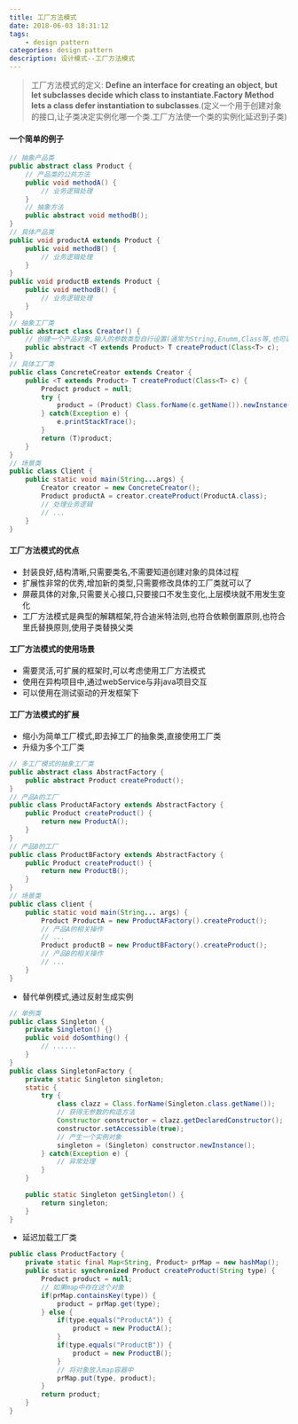 ```yaml
---
title: 工厂方法模式
date: 2018-06-03 18:31:12
tags: 
	- design pattern
categories: design pattern
description: 设计模式--工厂方法模式
---
```

> 工厂方法模式的定义: **Define an interface for creating an object, but let subclasses decide which class to instantiate.Factory Method lets a class defer instantiation to subclasses**.(定义一个用于创建对象的接口,让子类决定实例化哪一个类.工厂方法使一个类的实例化延迟到子类)

#### 一个简单的例子
```java
// 抽象产品类
public abstract class Product {
	// 产品类的公共方法
	public void methodA() {
		// 业务逻辑处理
	}
	// 抽象方法
	public abstract void methodB();
}
// 具体产品类
public void productA extends Product {
	public void methodB() {
		// 业务逻辑处理
	}
}
public void productB extends Product {
	public void methodB() {
		// 业务逻辑处理
	}
}
// 抽象工厂类
public abstract class Creator() {
	// 创建一个产品对象,输入的参数类型自行设置(通常为String,Enumm,Class等,也可以为空)
	public abstract <T extends Product> T createProduct(Class<T> c);
}
// 具体工厂类
public class ConcreteCreator extends Creator {
	public <T extends Product> T createProduct(Class<T> c) {
		Product product = null;
		try {
			product = (Product) Class.forName(c.getName()).newInstance();
		} catch(Exception e) {
			e.printStackTrace();
		}
		return (T)product;
	}
}
// 场景类
public class Client {
	public static void main(String...args) {
		Creator creator = new ConcreteCreator();
		Product productA = creator.createProduct(ProductA.class);
		// 处理业务逻辑
		// ...
	}
}
```
#### 工厂方法模式的优点
- 封装良好,结构清晰,只需要类名,不需要知道创建对象的具体过程
- 扩展性非常的优秀,增加新的类型,只需要修改具体的工厂类就可以了
- 屏蔽具体的对象,只需要关心接口,只要接口不发生变化,上层模块就不用发生变化
- 工厂方法模式是典型的解耦框架,符合迪米特法则,也符合依赖倒置原则,也符合里氏替换原则,使用子类替换父类

#### 工厂方法模式的使用场景
- 需要灵活,可扩展的框架时,可以考虑使用工厂方法模式
- 使用在异构项目中,通过webService与非java项目交互
- 可以使用在测试驱动的开发框架下

#### 工厂方法模式的扩展
- 缩小为简单工厂模式,即去掉工厂的抽象类,直接使用工厂类
- 升级为多个工厂类
```java
// 多工厂模式的抽象工厂类
public abstract class AbstractFactory {
	public abstract Product createProduct();
}
// 产品A的工厂
public class ProductAFactory extends AbstractFactory {
	public Product createProduct() {
		return new ProductA();
	}
}
// 产品B的工厂
public class ProductBFactory extends AbstractFactory {
	public Product createProduct() {
		return new ProductB();
	}
}
// 场景类
public class client {
	public static void main(String... args) {
		Product ProductA = new ProductAFactory().createProduct();
		// 产品A的相关操作
		// ...
		Product productB = new ProductBFactory().createProduct();
		// 产品B的相关操作
		// ...
	}	
}
```
- 替代单例模式,通过反射生成实例
```java
// 单例类
public class Singleton {
	private Singleton() {}
	public void doSomthing() {
		// ......
	}
}
public class SingletonFactory {
	private static Singleton singleton;
	static {
		try {
			class clazz = Class.forName(Singleton.class.getName());
			// 获得无参数的构造方法
			Constructor constructor = clazz.getDeclaredConstructor();
			constructor.setAccessible(true);
			// 产生一个实例对象
			singleton = (Singleton) constructor.newInstance();
		} catch(Exception e) {
			// 异常处理
		}
	}
	
	public static Singleton getSingleton() {
		return singleton;
	}
}
```
- 延迟加载工厂类
```java
public class ProductFactory {
	private static final Map<String, Product> prMap = new hashMap();
	public static synchronized Product createProduct(String type) {
		Product product = null;
		// 如果map中存在这个对象
		if(prMap.containsKey(type)) {
			product = prMap.get(type);
		} else {
			if(type.equals("ProductA")) {
				product = new ProductA();
			}
			if(type.equals("ProductB")) {
				product = new ProductB();
			}
			// 将对象放入map容器中
			prMap.put(type, product);
		}
		return product;
	}
}
```


